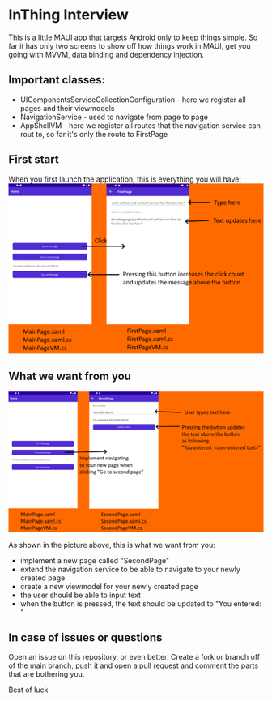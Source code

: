 # InThing Interview

This is a little MAUI app that targets Android only to keep things simple.
So far it has only two screens to show off how things work in MAUI, get you going with MVVM, data binding and dependency injection.

## Important classes:

- UIComponentsServiceCollectionConfiguration - here we register all pages and their viewmodels
- NavigationService - used to navigate from page to page
- AppShellVM - here we register all routes that the navigation service can rout to, so far it's only the route to FirstPage

## First start

When you first launch the application, this is everything you will have:
![What you have](https://github.com/Gogzs/InThing-Interview/blob/main/WhatYouHave.png)

## What we want from you
![What you have](https://github.com/Gogzs/InThing-Interview/blob/main/WhatYouNeedToHave.png)

As shown in the picture above, this is what we want from you:
- implement a new page called "SecondPage"
- extend the navigation service to be able to navigate to your newly created page
- create a new viewmodel for your newly created page
- the user should be able to input text
- when the button is pressed, the text should be updated to "You entered: <user entered text>"

## In case of issues or questions
Open an issue on this repository, or even better. Create a fork or branch off of the main branch, push it and open a pull request and comment the parts that are bothering you.

Best of luck
